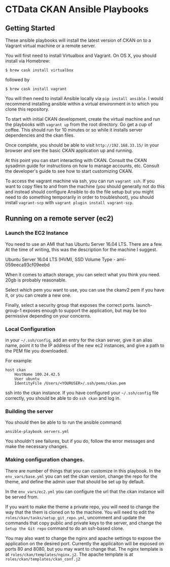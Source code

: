 # CTData CKAN Ansible Playbooks

## Getting Started

These ansible playbooks will install the latest version of CKAN on to a Vagrant virtual machine or a remote server.

You will first need to install Virtualbox and Vagrant. On OS X, you should install via Homebrew:

`$ brew cask install virtualbox`

followed by

`$ brew cask install vagrant`

You will then need to install Ansible locally via `pip install ansible`. I would recommend installing ansible within a virtual environment in to which you clone this repository.

To start with initial CKAN development, create the virtual machine and run the playbooks with `vagrant up` from the root directory. Go get a cup of coffee. This should run for 10 minutes or so while it installs server dependencies and the ckan files.

Once complete, you should be able to visit `http://192.168.33.15/` in your browser and see the basic CKAN application up and running.

At this point you can start interacting with CKAN. Consult the CKAN sysadmin guide for instructions on how to manage accounts, etc. Consult the developer's guide to see how to start customizing CKAN.

To access the vagrant machine via ssh, you can run `vagrant ssh`. If you want to copy files to and from the machine (you should generally not do this and instead should configure Ansible to do the file setup but you might need to do something temporarily in order to troubleshoot), you should install `vagrant-scp` with `vagrant plugin install vagrant-scp`.


## Running on a remote server (ec2)

### Launch the EC2 Instance

You need to use an AMI that has Ubuntu Server 16.04 LTS. There are a few. At the time of writing, this was the description for the machine I suggest.

Ubuntu Server 16.04 LTS (HVM), SSD Volume Type - ami-059eeca93cf09eebd

When it comes to attach storage, you can select what you think you need. 20gb is probably reasonable.

Select which pem you want to use, you can use the ckanv2 pem if you have it, or you can create a new one.

Finally, select a security group that exposes the correct ports. launch-group-1 exposes enough to support the application, but may be too permissive depending on your concerns.

### Local Configuration

in your `~/.ssh/config`, add an entry for the ckan server, give it an alias name, point it to the IP address of the new ec2 instances, and give a path to the PEM file you downloaded.

For example: 

```
host ckan
    HostName 100.24.42.5
    User ubuntu
    IdentityFile /Users/<YOURUSER>/.ssh/pems/ckan.pem
```


ssh into the ckan instance. If you have configured your `~/.ssh/config` file correctly, you should be able to do `ssh ckan` and log in.

### Building the server

You should then be able to to run the ansible command:

`ansible-playbook servers.yml`

You shouldn't see failures, but if you do, follow the error messages and make the necessary changes.

### Making configuration changes.

There are number of things that you can customize in this playbook. In the `env_vars/base.yml` you can set the ckan version, change the repo for the theme, and define the admin user that should be set up by default.

In the `env_vars/ec2.yml` you can configure the url that the ckan instance will be served from.

If you want to make the theme a private repo, you will need to change the way that the them is cloned on to the machine. You will need to edit the `roles/ckan/tasks/setup_git_repo.yml`, uncomment and update the commands that copy public and private keys to the server, and change the `Setup the Git repo` command to do an ssh-based clone.

You may also want to change the nginx and apache settings to expose the application on the desired port. Currently the applicaiton will be exposed on ports 80 and 8080, but you may want to change that. The nginx template is at `roles/ckan/templates/nginx.j2`. The apache template is at `roles/ckan/templates/ckan_conf.j2` 
